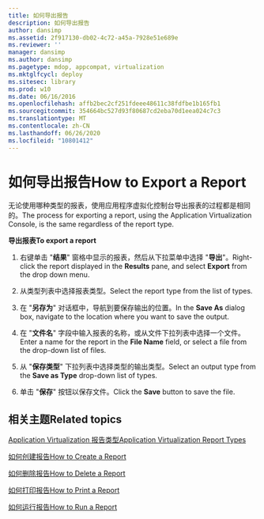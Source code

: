 ```yaml
---
title: 如何导出报告
description: 如何导出报告
author: dansimp
ms.assetid: 2f917130-db02-4c72-a45a-7928e51e689e
ms.reviewer: ''
manager: dansimp
ms.author: dansimp
ms.pagetype: mdop, appcompat, virtualization
ms.mktglfcycl: deploy
ms.sitesec: library
ms.prod: w10
ms.date: 06/16/2016
ms.openlocfilehash: affb2bec2cf251fdeee48611c38fdfbe1b165fb1
ms.sourcegitcommit: 354664bc527d93f80687cd2eba70d1eea024c7c3
ms.translationtype: MT
ms.contentlocale: zh-CN
ms.lasthandoff: 06/26/2020
ms.locfileid: "10801412"
---
```

# <span data-ttu-id="10edc-103">如何导出报告</span><span class="sxs-lookup"><span data-stu-id="10edc-103">How to Export a Report</span></span>


<span data-ttu-id="10edc-104">无论使用哪种类型的报表，使用应用程序虚拟化控制台导出报表的过程都是相同的。</span><span class="sxs-lookup"><span data-stu-id="10edc-104">The process for exporting a report, using the Application Virtualization Console, is the same regardless of the report type.</span></span>

**<span data-ttu-id="10edc-105">导出报表</span><span class="sxs-lookup"><span data-stu-id="10edc-105">To export a report</span></span>**

1.  <span data-ttu-id="10edc-106">右键单击 "**结果**" 窗格中显示的报表，然后从下拉菜单中选择 "**导出**"。</span><span class="sxs-lookup"><span data-stu-id="10edc-106">Right-click the report displayed in the **Results** pane, and select **Export** from the drop down menu.</span></span>

2.  <span data-ttu-id="10edc-107">从类型列表中选择报表类型。</span><span class="sxs-lookup"><span data-stu-id="10edc-107">Select the report type from the list of types.</span></span>

3.  <span data-ttu-id="10edc-108">在 "**另存为**" 对话框中，导航到要保存输出的位置。</span><span class="sxs-lookup"><span data-stu-id="10edc-108">In the **Save As** dialog box, navigate to the location where you want to save the output.</span></span>

4.  <span data-ttu-id="10edc-109">在 "**文件名**" 字段中输入报表的名称，或从文件下拉列表中选择一个文件。</span><span class="sxs-lookup"><span data-stu-id="10edc-109">Enter a name for the report in the **File Name** field, or select a file from the drop-down list of files.</span></span>

5.  <span data-ttu-id="10edc-110">从 "**保存类型**" 下拉列表中选择类型的输出类型。</span><span class="sxs-lookup"><span data-stu-id="10edc-110">Select an output type from the **Save as Type** drop-down list of types.</span></span>

6.  <span data-ttu-id="10edc-111">单击 "**保存**" 按钮以保存文件。</span><span class="sxs-lookup"><span data-stu-id="10edc-111">Click the **Save** button to save the file.</span></span>

## <span data-ttu-id="10edc-112">相关主题</span><span class="sxs-lookup"><span data-stu-id="10edc-112">Related topics</span></span>


[<span data-ttu-id="10edc-113">Application Virtualization 报告类型</span><span class="sxs-lookup"><span data-stu-id="10edc-113">Application Virtualization Report Types</span></span>](application-virtualization-report-types.md)

[<span data-ttu-id="10edc-114">如何创建报告</span><span class="sxs-lookup"><span data-stu-id="10edc-114">How to Create a Report</span></span>](how-to-create-a-reportserver.md)

[<span data-ttu-id="10edc-115">如何删除报告</span><span class="sxs-lookup"><span data-stu-id="10edc-115">How to Delete a Report</span></span>](how-to-delete-a-reportserver.md)

[<span data-ttu-id="10edc-116">如何打印报告</span><span class="sxs-lookup"><span data-stu-id="10edc-116">How to Print a Report</span></span>](how-to-print-a-reportserver.md)

[<span data-ttu-id="10edc-117">如何运行报告</span><span class="sxs-lookup"><span data-stu-id="10edc-117">How to Run a Report</span></span>](how-to-run-a-reportserver.md)

 

 





